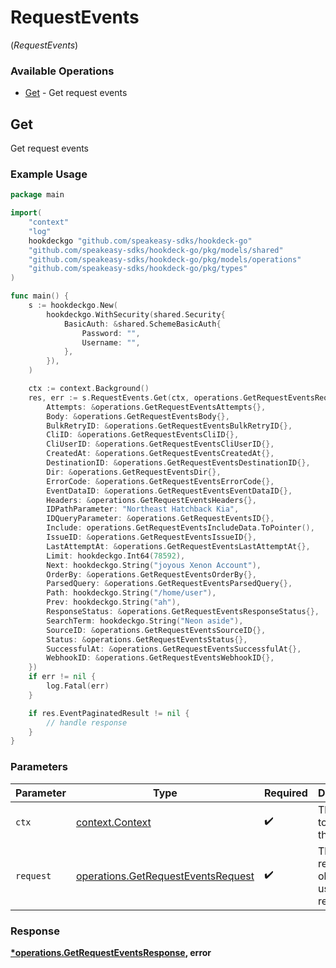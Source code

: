 # RequestEvents
(*RequestEvents*)

### Available Operations

* [Get](#get) - Get request events

## Get

Get request events

### Example Usage

```go
package main

import(
	"context"
	"log"
	hookdeckgo "github.com/speakeasy-sdks/hookdeck-go"
	"github.com/speakeasy-sdks/hookdeck-go/pkg/models/shared"
	"github.com/speakeasy-sdks/hookdeck-go/pkg/models/operations"
	"github.com/speakeasy-sdks/hookdeck-go/pkg/types"
)

func main() {
    s := hookdeckgo.New(
        hookdeckgo.WithSecurity(shared.Security{
            BasicAuth: &shared.SchemeBasicAuth{
                Password: "",
                Username: "",
            },
        }),
    )

    ctx := context.Background()
    res, err := s.RequestEvents.Get(ctx, operations.GetRequestEventsRequest{
        Attempts: &operations.GetRequestEventsAttempts{},
        Body: &operations.GetRequestEventsBody{},
        BulkRetryID: &operations.GetRequestEventsBulkRetryID{},
        CliID: &operations.GetRequestEventsCliID{},
        CliUserID: &operations.GetRequestEventsCliUserID{},
        CreatedAt: &operations.GetRequestEventsCreatedAt{},
        DestinationID: &operations.GetRequestEventsDestinationID{},
        Dir: &operations.GetRequestEventsDir{},
        ErrorCode: &operations.GetRequestEventsErrorCode{},
        EventDataID: &operations.GetRequestEventsEventDataID{},
        Headers: &operations.GetRequestEventsHeaders{},
        IDPathParameter: "Northeast Hatchback Kia",
        IDQueryParameter: &operations.GetRequestEventsID{},
        Include: operations.GetRequestEventsIncludeData.ToPointer(),
        IssueID: &operations.GetRequestEventsIssueID{},
        LastAttemptAt: &operations.GetRequestEventsLastAttemptAt{},
        Limit: hookdeckgo.Int64(78592),
        Next: hookdeckgo.String("joyous Xenon Account"),
        OrderBy: &operations.GetRequestEventsOrderBy{},
        ParsedQuery: &operations.GetRequestEventsParsedQuery{},
        Path: hookdeckgo.String("/home/user"),
        Prev: hookdeckgo.String("ah"),
        ResponseStatus: &operations.GetRequestEventsResponseStatus{},
        SearchTerm: hookdeckgo.String("Neon aside"),
        SourceID: &operations.GetRequestEventsSourceID{},
        Status: &operations.GetRequestEventsStatus{},
        SuccessfulAt: &operations.GetRequestEventsSuccessfulAt{},
        WebhookID: &operations.GetRequestEventsWebhookID{},
    })
    if err != nil {
        log.Fatal(err)
    }

    if res.EventPaginatedResult != nil {
        // handle response
    }
}
```

### Parameters

| Parameter                                                                                | Type                                                                                     | Required                                                                                 | Description                                                                              |
| ---------------------------------------------------------------------------------------- | ---------------------------------------------------------------------------------------- | ---------------------------------------------------------------------------------------- | ---------------------------------------------------------------------------------------- |
| `ctx`                                                                                    | [context.Context](https://pkg.go.dev/context#Context)                                    | :heavy_check_mark:                                                                       | The context to use for the request.                                                      |
| `request`                                                                                | [operations.GetRequestEventsRequest](../../models/operations/getrequesteventsrequest.md) | :heavy_check_mark:                                                                       | The request object to use for the request.                                               |


### Response

**[*operations.GetRequestEventsResponse](../../models/operations/getrequesteventsresponse.md), error**

